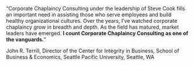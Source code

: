 &#8220;Corporate Chaplaincy Consulting under the leadership of Steve Cook fills an important need in assisting those who serve employees and build healthy organizational cultures. Over the years, I&#8217;ve watched corporate chaplaincy grow in breadth and depth. As the field has matured, market leaders have emerged. **I count Corporate Chaplaincy Consulting as one of the vanguards.**&#8221;

John R. Terrill,
Director of the Center for Integrity in Business,
School of Business &amp; Economics, Seattle Pacific University,
Seattle, WA
